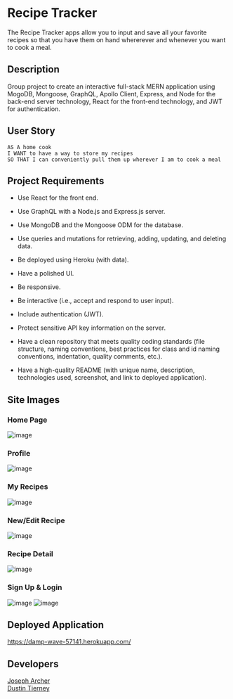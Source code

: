 # Recipe Tracker

The Recipe Tracker apps allow you to input and save all your favorite recipes so that you have them on hand whererever and whenever you want to cook a meal.

## Description
Group project to create an interactive full-stack MERN application using MogoDB, Mongoose, GraphQL, Apollo Client, Express, and Node for the back-end server technology, React for the front-end technology, and JWT for authentication.

## User Story
```
AS A home cook
I WANT to have a way to store my recipes
SO THAT I can conveniently pull them up wherever I am to cook a meal
```

## Project Requirements
* Use React for the front end.

* Use GraphQL with a Node.js and Express.js server.

* Use MongoDB and the Mongoose ODM for the database.

* Use queries and mutations for retrieving, adding, updating, and deleting data.

* Be deployed using Heroku (with data).

* Have a polished UI.

* Be responsive.

* Be interactive (i.e., accept and respond to user input).

* Include authentication (JWT).

* Protect sensitive API key information on the server.

* Have a clean repository that meets quality coding standards (file structure, naming conventions, best practices for class and id naming conventions, indentation, quality comments, etc.).

* Have a high-quality README (with unique name, description, technologies used, screenshot, and link to deployed application).

## Site Images

### Home Page
![image](https://user-images.githubusercontent.com/4752879/200122406-0ae88c32-d401-4ce2-840b-8656203f4fb5.png)

### Profile
![image](https://user-images.githubusercontent.com/4752879/200122416-c871dafc-a4fd-475e-bc8c-8b403012d7b0.png)

### My Recipes
![image](https://user-images.githubusercontent.com/4752879/200122424-66b81549-faec-4e34-824b-62be698e136c.png)

### New/Edit Recipe
![image](https://user-images.githubusercontent.com/4752879/200122434-a9efa132-53b4-4fec-bf51-79448df90bb8.png)

### Recipe Detail
![image](https://user-images.githubusercontent.com/4752879/200122460-e3c87241-b683-4839-a5b7-b39c674eef0f.png)

### Sign Up & Login
![image](https://user-images.githubusercontent.com/4752879/200122538-60fb6d58-2caa-44ab-94ab-0b2bb009d38e.png)
![image](https://user-images.githubusercontent.com/4752879/200122545-8c48205e-6b78-4315-b2c7-33c2753ebf93.png)

## Deployed Application
https://damp-wave-57141.herokuapp.com/

## Developers
[Joseph Archer](https://github.com/Archer216) <br />
[Dustin Tierney](https://github.com/dtierney21)
